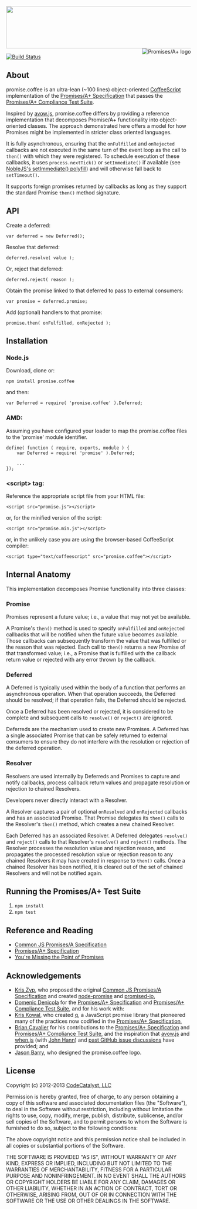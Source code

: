 <img src="https://raw.github.com/CodeCatalyst/promise.coffee/master/promise_coffee-logo.png" width="580" height="115">
<a href="http://promisesaplus.com/"><img src="http://promisesaplus.com/assets/logo-small.png" alt="Promises/A+ logo" title="Promises/A+ 1.1 compliant" align="right" /></a>

[![Build Status](https://travis-ci.org/CodeCatalyst/promise.coffee.png?branch=master)](https://travis-ci.org/CodeCatalyst/promise.coffee)

## About

promise.coffee is an ultra-lean (~100 lines) object-oriented [CoffeeScript](http://coffeescript.org/) implementation of the [Promises/A+ Specification](https://github.com/promises-aplus/promises-spec) that passes the [Promises/A+ Compliance Test Suite](https://github.com/promises-aplus/promises-tests).

Inspired by [avow.js](https://github.com/briancavalier/avow), promise.coffee differs by providing a reference implementation that decomposes Promise/A+ functionality into object-oriented classes.  The approach demonstrated here offers a model for how Promises might be implemented in stricter class oriented languages.

It is fully asynchronous, ensuring that the `onFulfilled` and `onRejected` callbacks are not executed in the same turn of the event loop as the call to `then()` with which they were registered.  To schedule execution of these callbacks, it uses `process.nextTick()` or `setImmediate()` if available (see [NobleJS's setImmediate() polyfill](https://github.com/NobleJS/setImmediate)) and will otherwise fall back to `setTimeout()`.

It supports foreign promises returned by callbacks as long as they support the standard Promise `then()` method signature.

## API

Create a deferred:

	var deferred = new Deferred();

Resolve that deferred:
	
	deferred.resolve( value );

Or, reject that deferred:

	deferred.reject( reason );

Obtain the promise linked to that deferred to pass to external consumers:

	var promise = deferred.promise;

Add (optional) handlers to that promise:

	promise.then( onFulfilled, onRejected );

## Installation

### Node.js

Download, clone or:

	npm install promise.coffee
	
and then:

	var Deferred = require( 'promise.coffee' ).Deferred;

### AMD:

Assuming you have configured your loader to map the promise.coffee files to the 'promise' module identifier.

	define( function ( require, exports, module ) {
		var Deferred = require( 'promise' ).Deferred;
		
		...
	});

### &lt;script&gt; tag:

Reference the appropriate script file from your HTML file:

	<script src="promise.js"></script>

or, for the minified version of the script:

	<script src="promise.min.js"></script>


or, in the unlikely case you are using the browser-based CoffeeScript compiler:

	<script type="text/coffeescript" src="promise.coffee"></script>

## Internal Anatomy

This implementation decomposes Promise functionality into three classes:

### Promise

Promises represent a future value; i.e., a value that may not yet be available.

A Promise's `then()` method is used to specify `onFulfilled` and `onRejected` callbacks that will be notified when the future value becomes available.  Those callbacks can subsequently transform the value that was fulfilled or the reason that was rejected.  Each call to `then()` returns a new Promise of that transformed value; i.e., a Promise that is fulfilled with the callback return value or rejected with any error thrown by the callback.

### Deferred

A Deferred is typically used within the body of a function that performs an asynchronous operation.  When that operation succeeds, the Deferred should be resolved; if that operation fails, the Deferred should be rejected.

Once a Deferred has been resolved or rejected, it is considered to be complete and subsequent calls to `resolve()` or `reject()` are ignored.

Deferreds are the mechanism used to create new Promises.  A Deferred has a single associated Promise that can be safely returned to external consumers to ensure they do not interfere with the resolution or rejection of the deferred operation.

### Resolver

Resolvers are used internally by Deferreds and Promises to capture and notify callbacks, process callback return values and propagate resolution or rejection to chained Resolvers.

Developers never directly interact with a Resolver.

A Resolver captures a pair of optional `onResolved` and `onRejected` callbacks and has an associated Promise.  That Promise delegates its `then()` calls to the Resolver's `then()` method, which creates a new chained Resolver.

Each Deferred has an associated Resolver.  A Deferred delegates `resolve()` and `reject()` calls to that Resolver's `resolve()` and `reject()` methods.  The Resolver processes the resolution value and rejection reason, and propagates the processed resolution value or rejection reason to any chained Resolvers it may have created in response to `then()` calls.  Once a chained Resolver has been notified, it is cleared out of the set of chained Resolvers and will not be notified again.

## Running the Promises/A+ Test Suite

1. `npm install`
2. `npm test`

## Reference and Reading

* [Common JS Promises/A Specification](http://wiki.commonjs.org/wiki/Promises/A)
* [Promises/A+ Specification](https://github.com/promises-aplus/promises-spec)
* [You're Missing the Point of Promises](https://gist.github.com/3889970)


## Acknowledgements

* [Kris Zyp](https://github.com/kriszyp), who proposed the original [Common JS Promises/A Specification](http://wiki.commonjs.org/wiki/Promises/A) and created [node-promise](https://github.com/kriszyp/node-promise) and [promised-io](https://github.com/kriszyp/promised-io),
* [Domenic Denicola](https://github.com/domenic) for the [Promises/A+ Specification](https://github.com/promises-aplus/promises-spec) and [Promises/A+ Compliance Test Suite](https://github.com/promises-aplus/promises-tests), and for his work with:
* [Kris Kowal](https://github.com/kriskowal), who created [q](https://github.com/kriskowal/q), a JavaScript promise library that pioneered many of the practices now codified in the [Promises/A+ Specification](https://github.com/promises-aplus/promises-spec),
* [Brian Cavalier](https://github.com/briancavalier) for his contributions to the [Promises/A+ Specification](https://github.com/promises-aplus/promises-spec) and [Promises/A+ Compliance Test Suite](https://github.com/promises-aplus/promises-tests), and the inspiration that [avow.js](https://github.com/briancavalier/avow) and [when.js](https://github.com/cujojs/when) (with [John Hann](https://github.com/unscriptable)) and [past GitHub issue discussions](https://github.com/cujojs/when/issues/60) have provided; and
* [Jason Barry](http://dribbble.com/artifactdesign), who designed the promise.coffee logo.

## License

Copyright (c) 2012-2013 [CodeCatalyst, LLC](http://www.codecatalyst.com/)

Permission is hereby granted, free of charge, to any person obtaining a copy of this software and associated documentation files (the "Software"), to deal in the Software without restriction, including without limitation the rights to use, copy, modify, merge, publish, distribute, sublicense, and/or sell copies of the Software, and to permit persons to whom the Software is furnished to do so, subject to the following conditions:

The above copyright notice and this permission notice shall be included in all copies or substantial portions of the Software.

THE SOFTWARE IS PROVIDED "AS IS", WITHOUT WARRANTY OF ANY KIND, EXPRESS OR IMPLIED, INCLUDING BUT NOT LIMITED TO THE WARRANTIES OF MERCHANTABILITY, FITNESS FOR A PARTICULAR PURPOSE AND NONINFRINGEMENT. IN NO EVENT SHALL THE AUTHORS OR COPYRIGHT HOLDERS BE LIABLE FOR ANY CLAIM, DAMAGES OR OTHER LIABILITY, WHETHER IN AN ACTION OF CONTRACT, TORT OR OTHERWISE, ARISING FROM, OUT OF OR IN CONNECTION WITH THE SOFTWARE OR THE USE OR OTHER DEALINGS IN THE SOFTWARE.
